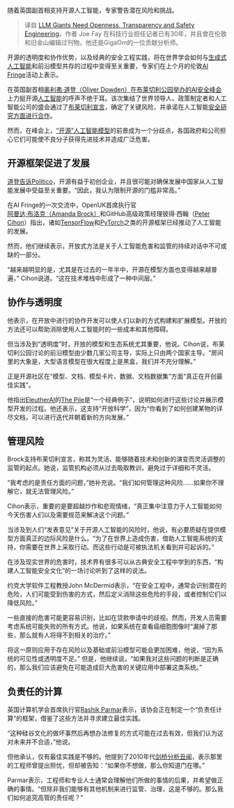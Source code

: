 <!--
title: LLM巨头需要开放、透明和安全的工程
cover: https://cdn.thenewstack.io/media/2023/12/9920ff78-ai-fring-2-1024x576.png
-->

随着英国副首相支持开源人工智能，专家警告潜在风险和挑战。

> 译自 [LLM Giants Need Openness, Transparency and Safety Engineering](https://thenewstack.io/llm-giants-need-openness-transparency-and-safety-engineering/)，作者 Joe Fay 在科技行业担任记者已有30年，并且曾在伦敦和旧金山编辑过刊物。他还是GigaOm的一位贡献分析师。

开源的透明度和协作优势，以及经典的安全工程实践，将在世界学会如何与[生成式人工智能](https://thenewstack.io/generative-ai-cloud-services-aws-azure-or-google-cloud/)和前沿模型共存的过程中变得至关重要，专家们在上个月的伦敦[AI Fringe](https://aifringe.org/)活动上表示。

在英国副首相[奥利弗·道登（Oliver Dowden）](https://www.gov.uk/government/people/dowden)在[布莱切利公园举办的AI安全峰会](https://thenewstack.io/an-ai-safety-institute-benefits-big-tech-but-little-else/)上力挺开源[人工智能](https://thenewstack.io/ai/)的呼声不绝于耳。该次集结了世界领导人、政策制定者和人工智能公司的盛会通过了[布莱切利宣言](https://www.gov.uk/government/news/countries-agree-to-safe-and-responsible-development-of-frontier-ai-in-landmark-bletchley-declaration)，确定了关键风险，并承诺在人工智能[安全研究方面进行合作](https://www.gov.uk/government/publications/ai-safety-summit-2023-the-bletchley-declaration/the-bletchley-declaration-by-countries-attending-the-ai-safety-summit-1-2-november-2023)。

然而，在峰会上，[“开源”人工智能模型](https://thenewstack.io/why-open-source-developers-are-using-llama-metas-ai-model/)的前景成为一个分歧点，各国政府和公司担心它们可能使不良分子获得先进技术并造成广泛危害。

## 开源框架促进了发展

[道登告诉Politico](https://www.politico.eu/article/british-deputy-pm-throws-backing-behind-open%20source-ai-downplays-risks/)，开源有益于初创企业，并且很可能对确保发展中国家从人工智能发展中受益至关重要。“因此，我认为限制开源的门槛非常高。”

在AI Fringe的一次交流中，OpenUK首席执行官[阿曼达·布洛克（Amanda Brock）](https://www.linkedin.com/in/amandabrocktech/?originalSubdomain=uk)和GitHub高级政策经理彼得·西翰（[Peter Cihon](https://www.linkedin.com/in/pcihon/)）指出，诸如[TensorFlow](https://thenewstack.io/serve-tensorflow-models-with-kserve-on-google-kubernetes-engine/)和[PyTorch](https://thenewstack.io/pytorch-lightning-and-the-future-of-open-source-ai/)之类的开源框架已经推动了人工智能的发展。

然而，他们继续表示，开放式方法是关于人工智能危害和监管的持续对话中不可或缺的一部分。

“越来越明显的是，尤其是在过去的一年半中，开源在模型方面也变得越来越普遍，” Cihon说道。“这在技术堆栈中形成了一种中间层。”

## 协作与透明度

他表示，在开放中进行的协作开发可以使人们以新的方式构建和扩展模型。开放的方法还可以帮助消除使用人工智能时的一些成本和其他障碍。

但当涉及到“透明度”时，开放的模型和生态系统尤其重要，他说。Cihon说，布莱切利公园讨论的前沿模型由少数几家公司主导，实际上只由两个国家主导。“房间里的大象是，大型语言模型在很大程度上是黑盒，我们并不充分理解。”

正是开源社区在“模型、文档、模型卡片、数据、文档数据集”方面“真正在开创最佳实践”。

他指出[EleutherAI](https://pile.eleuther.ai/)的[The Pile](https://pile.eleuther.ai/)是“一个经典例子”，说明如何进行这些讨论并展示模型开发的过程。他还表示，这支持“开放科学”，因为“你看到了如何创建某物的详尽文档，可以进行迭代并朝着新的方向发展。”

## 管理风险

Brock支持布莱切利宣言，称其为灵活、能够随着技术和创新的演变而灵活调整的监管的起点。她说，监管机构必须从过去吸取教训，避免过于详细和不灵活。

“我考虑的是责任方面的问题，”她补充说。“我们如何管理这种风险……如果你不理解它，就无法管理风险。”

Cihon表示，重要的是要超越炒作和悲观情绪，“真正集中注意力于人工智能如何今天伤害人们以及需要规范来解决这个问题。”

当涉及到人们“发表意见”关于开源人工智能的风险时，他说，有必要质疑在提供模型方面真正的边际风险是什么。“为了在世界上造成伤害，借助人工智能系统的支持，你需要在世界上采取行动。而这些行动是可被执法机关看到并可起诉的。”

在涉及现实世界的危害时，技术界有很多可以从古典安全工程中学到的东西，“构建人工智能安全文化”的一场讨论听到了这样的说法。

约克大学软件工程教授John McDermid表示，“在安全工程中，通常会识别潜在的危险，人们可能受到伤害的方式，然后定义消除这些危险的手段，或者控制它们以降低风险。”

一些直接的危害可能更容易识别，比如在贷款申请中的歧视。然而，开发人员需要考虑系统可能失败的所有方式。他说，如果系统在查看癌细胞图像时“漏掉了那些，那么就有人将得不到相关的治疗。”

将这一原则应用于存在风险以及基础或前沿模型可能会更加困难，他说，“因为系统的可见性或透明度不足。” 但是，他继续说，“如果我对这些问题的判断是正确的，那么我们应该避免在可能造成巨大危害的关键应用中部署这类系统。”

## 负责任的计算

英国计算机学会首席执行官[Rashik Parmar](https://www.linkedin.com/in/rashikparmar/?originalSubdomain=uk)表示，该协会正在制定一个“负责任计算”的框架，借鉴了这些方法并寻求建立最佳实践。

“这种硅谷文化的做坏事然后再想办法修复的方式可能在过去有效，但我们认为这对未来并不合适，”他说。

但他承认，仅有最佳实践是不够的。他提到了2010年代[剑桥分析丑闻](https://en.wikipedia.org/wiki/Facebook%E2%80%93Cambridge_Analytica_data_scandal)，表示那里的工程师曾提出担忧，但却被告知：“如果你不想做，那么你知道门在哪。”

Parmar表示，工程师和专业人士通常会理解他们所做的事情的后果，并希望做正确的事情。“但除非我们能够有其他机制来进行监管、治理，这是不够的。那么我们如何追究高管的责任呢？”
